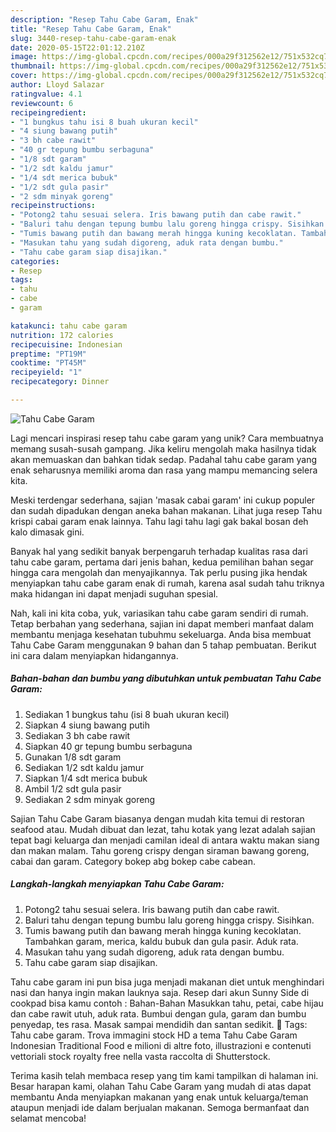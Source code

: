 ```yaml
---
description: "Resep Tahu Cabe Garam, Enak"
title: "Resep Tahu Cabe Garam, Enak"
slug: 3440-resep-tahu-cabe-garam-enak
date: 2020-05-15T22:01:12.210Z
image: https://img-global.cpcdn.com/recipes/000a29f312562e12/751x532cq70/tahu-cabe-garam-foto-resep-utama.jpg
thumbnail: https://img-global.cpcdn.com/recipes/000a29f312562e12/751x532cq70/tahu-cabe-garam-foto-resep-utama.jpg
cover: https://img-global.cpcdn.com/recipes/000a29f312562e12/751x532cq70/tahu-cabe-garam-foto-resep-utama.jpg
author: Lloyd Salazar
ratingvalue: 4.1
reviewcount: 6
recipeingredient:
- "1 bungkus tahu isi 8 buah ukuran kecil"
- "4 siung bawang putih"
- "3 bh cabe rawit"
- "40 gr tepung bumbu serbaguna"
- "1/8 sdt garam"
- "1/2 sdt kaldu jamur"
- "1/4 sdt merica bubuk"
- "1/2 sdt gula pasir"
- "2 sdm minyak goreng"
recipeinstructions:
- "Potong2 tahu sesuai selera. Iris bawang putih dan cabe rawit."
- "Baluri tahu dengan tepung bumbu lalu goreng hingga crispy. Sisihkan."
- "Tumis bawang putih dan bawang merah hingga kuning kecoklatan. Tambahkan garam, merica, kaldu bubuk dan gula pasir. Aduk rata."
- "Masukan tahu yang sudah digoreng, aduk rata dengan bumbu."
- "Tahu cabe garam siap disajikan."
categories:
- Resep
tags:
- tahu
- cabe
- garam

katakunci: tahu cabe garam 
nutrition: 172 calories
recipecuisine: Indonesian
preptime: "PT19M"
cooktime: "PT45M"
recipeyield: "1"
recipecategory: Dinner

---
```



![Tahu Cabe Garam](https://img-global.cpcdn.com/recipes/000a29f312562e12/751x532cq70/tahu-cabe-garam-foto-resep-utama.jpg)

Lagi mencari inspirasi resep tahu cabe garam yang unik? Cara membuatnya memang susah-susah gampang. Jika keliru mengolah maka hasilnya tidak akan memuaskan dan bahkan tidak sedap. Padahal tahu cabe garam yang enak seharusnya memiliki aroma dan rasa yang mampu memancing selera kita.

Meski terdengar sederhana, sajian &#39;masak cabai garam&#39; ini cukup populer dan sudah dipadukan dengan aneka bahan makanan. Lihat juga resep Tahu krispi cabai garam enak lainnya. Tahu lagi tahu lagi gak bakal bosan deh kalo dimasak gini.

Banyak hal yang sedikit banyak berpengaruh terhadap kualitas rasa dari tahu cabe garam, pertama dari jenis bahan, kedua pemilihan bahan segar hingga cara mengolah dan menyajikannya. Tak perlu pusing jika hendak menyiapkan tahu cabe garam enak di rumah, karena asal sudah tahu triknya maka hidangan ini dapat menjadi suguhan spesial.


Nah, kali ini kita coba, yuk, variasikan tahu cabe garam sendiri di rumah. Tetap berbahan yang sederhana, sajian ini dapat memberi manfaat dalam membantu menjaga kesehatan tubuhmu sekeluarga. Anda bisa membuat Tahu Cabe Garam menggunakan 9 bahan dan 5 tahap pembuatan. Berikut ini cara dalam menyiapkan hidangannya.

<!--inarticleads1-->

##### Bahan-bahan dan bumbu yang dibutuhkan untuk pembuatan Tahu Cabe Garam:

1. Sediakan 1 bungkus tahu (isi 8 buah ukuran kecil)
1. Siapkan 4 siung bawang putih
1. Sediakan 3 bh cabe rawit
1. Siapkan 40 gr tepung bumbu serbaguna
1. Gunakan 1/8 sdt garam
1. Sediakan 1/2 sdt kaldu jamur
1. Siapkan 1/4 sdt merica bubuk
1. Ambil 1/2 sdt gula pasir
1. Sediakan 2 sdm minyak goreng


Sajian Tahu Cabe Garam biasanya dengan mudah kita temui di restoran seafood atau. Mudah dibuat dan lezat, tahu kotak yang lezat adalah sajian tepat bagi keluarga dan menjadi camilan ideal di antara waktu makan siang dan makan malam. Tahu goreng crispy dengan siraman bawang goreng, cabai dan garam. Category bokep abg bokep cabe cabean. 

<!--inarticleads2-->

##### Langkah-langkah menyiapkan Tahu Cabe Garam:

1. Potong2 tahu sesuai selera. Iris bawang putih dan cabe rawit.
1. Baluri tahu dengan tepung bumbu lalu goreng hingga crispy. Sisihkan.
1. Tumis bawang putih dan bawang merah hingga kuning kecoklatan. Tambahkan garam, merica, kaldu bubuk dan gula pasir. Aduk rata.
1. Masukan tahu yang sudah digoreng, aduk rata dengan bumbu.
1. Tahu cabe garam siap disajikan.


Tahu cabe garam ini pun bisa juga menjadi makanan diet untuk menghindari nasi dan hanya ingin makan lauknya saja. Resep dari akun Sunny Side di cookpad bisa kamu contoh : Bahan-Bahan  Masukkan tahu, petai, cabe hijau dan cabe rawit utuh, aduk rata. Bumbui dengan gula, garam dan bumbu penyedap, tes rasa. Masak sampai mendidih dan santan sedikit.  Tags: Tahu cabe garam. Trova immagini stock HD a tema Tahu Cabe Garam Indonesian Traditional Food e milioni di altre foto, illustrazioni e contenuti vettoriali stock royalty free nella vasta raccolta di Shutterstock. 

Terima kasih telah membaca resep yang tim kami tampilkan di halaman ini. Besar harapan kami, olahan Tahu Cabe Garam yang mudah di atas dapat membantu Anda menyiapkan makanan yang enak untuk keluarga/teman ataupun menjadi ide dalam berjualan makanan. Semoga bermanfaat dan selamat mencoba!
